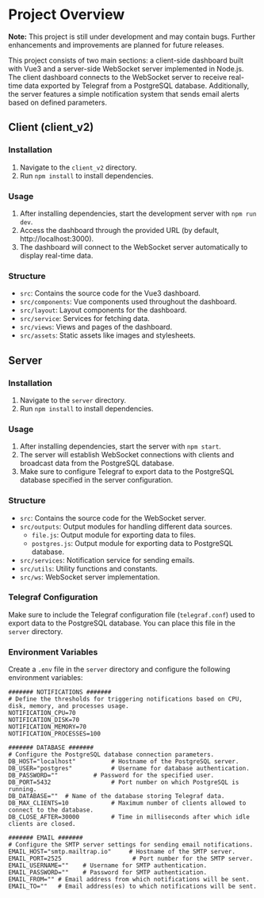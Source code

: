 # Project Overview

**Note:** This project is still under development and may contain bugs. Further enhancements and improvements are planned for future releases.

This project consists of two main sections: a client-side dashboard built with Vue3 and a server-side WebSocket server implemented in Node.js. The client dashboard connects to the WebSocket server to receive real-time data exported by Telegraf from a PostgreSQL database. Additionally, the server features a simple notification system that sends email alerts based on defined parameters.

## Client (client_v2)

### Installation

1. Navigate to the `client_v2` directory.
2. Run `npm install` to install dependencies.

### Usage

1. After installing dependencies, start the development server with `npm run dev`.
2. Access the dashboard through the provided URL (by default, http://localhost:3000).
3. The dashboard will connect to the WebSocket server automatically to display real-time data.

### Structure

- `src`: Contains the source code for the Vue3 dashboard.
- `src/components`: Vue components used throughout the dashboard.
- `src/layout`: Layout components for the dashboard.
- `src/service`: Services for fetching data.
- `src/views`: Views and pages of the dashboard.
- `src/assets`: Static assets like images and stylesheets.

## Server

### Installation

1. Navigate to the `server` directory.
2. Run `npm install` to install dependencies.

### Usage

1. After installing dependencies, start the server with `npm start`.
2. The server will establish WebSocket connections with clients and broadcast data from the PostgreSQL database.
3. Make sure to configure Telegraf to export data to the PostgreSQL database specified in the server configuration.

### Structure

- `src`: Contains the source code for the WebSocket server.
- `src/outputs`: Output modules for handling different data sources.
  - `file.js`: Output module for exporting data to files.
  - `postgres.js`: Output module for exporting data to PostgreSQL database.
- `src/services`: Notification service for sending emails.
- `src/utils`: Utility functions and constants.
- `src/ws`: WebSocket server implementation.

### Telegraf Configuration

Make sure to include the Telegraf configuration file (`telegraf.conf`) used to export data to the PostgreSQL database. You can place this file in the `server` directory.

### Environment Variables

Create a `.env` file in the `server` directory and configure the following environment variables:

```plaintext
####### NOTIFICATIONS #######
# Define the thresholds for triggering notifications based on CPU, disk, memory, and processes usage.
NOTIFICATION_CPU=70
NOTIFICATION_DISK=70
NOTIFICATION_MEMORY=70
NOTIFICATION_PROCESSES=100

####### DATABASE #######
# Configure the PostgreSQL database connection parameters.
DB_HOST="localhost"          # Hostname of the PostgreSQL server.
DB_USER="postgres"           # Username for database authentication.
DB_PASSWORD=""          # Password for the specified user.
DB_PORT=5432                 # Port number on which PostgreSQL is running.
DB_DATABASE=""  # Name of the database storing Telegraf data.
DB_MAX_CLIENTS=10            # Maximum number of clients allowed to connect to the database.
DB_CLOSE_AFTER=30000         # Time in milliseconds after which idle clients are closed.

####### EMAIL #######
# Configure the SMTP server settings for sending email notifications.
EMAIL_HOST="smtp.mailtrap.io"     # Hostname of the SMTP server.
EMAIL_PORT=2525                    # Port number for the SMTP server.
EMAIL_USERNAME=""    # Username for SMTP authentication.
EMAIL_PASSWORD=""    # Password for SMTP authentication.
EMAIL_FROM="" # Email address from which notifications will be sent.
EMAIL_TO=""   # Email address(es) to which notifications will be sent.
